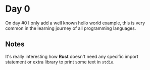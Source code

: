 # Day 0

On day #0 I only add a well known hello world example, this is very  
common in the learning journey of all programming languages.

## Notes

It's really interesting how **Rust** doesn't need any specific import  
statement or extra library to print some text in `stdio`.
